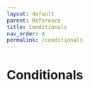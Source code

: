 ```yaml
---
layout: default
parent: Reference
title: Conditionals
nav_order: 4
permalink: /conditionals
---
```


# Conditionals